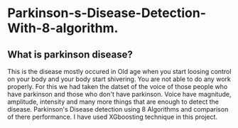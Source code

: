 # Parkinson-s-Disease-Detection-With-8-algorithm.
## What is parkinson disease?
This is the disease mostly occured in Old age when you start loosing control on your body and your body start shivering. You are not able to do any work properly.
For this we had taken the datset of the voice of those people who have parkinson and those who don't have parkinson. Voice have magnitude, amplitude, intensity and many more things that are enough to detect the disease.
Parkinson's Disease detection using 8 Algorithms and comparison of there performance.
I have used XGboosting technique in this project.
